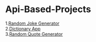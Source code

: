 # Api-Based-Projects

1.[Random Joke Generator](https://random-joke-gen.netlify.app/)  
2.[Dictionary App](https://dictionary-with-sound.netlify.app/)  
3.[Random Quote Generator](https://quote-gen-ds.netlify.app/)
